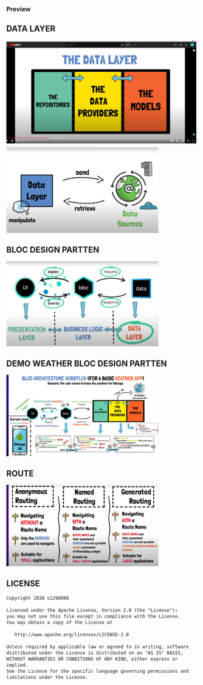 ### Preview

## DATA LAYER

<img src="./datalayer.png" width="500">
<img src="./datalayer_network.png" width="400">

## BLOC DESIGN PARTTEN

<img src="./design_app.png" width="400">

## DEMO WEATHER BLOC DESIGN PARTTEN

<img src="./example_weather_design_app.png" width="400">

## ROUTE

<img src="./route_design.png" width="400">

## LICENSE

    Copyright 2020 o1298098

    Licensed under the Apache License, Version 2.0 (the "License");
    you may not use this file except in compliance with the License.
    You may obtain a copy of the License at

       http://www.apache.org/licenses/LICENSE-2.0

    Unless required by applicable law or agreed to in writing, software
    distributed under the License is distributed on an "AS IS" BASIS,
    WITHOUT WARRANTIES OR CONDITIONS OF ANY KIND, either express or implied.
    See the License for the specific language governing permissions and
    limitations under the License.
